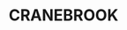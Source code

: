 ---
lastmod: '2025-04-06T06:05:20+00:00'
latitude: -33.702167
layout: suburb
longitude: 150.686816
postcode: '2749'
state: NSW
title: CRANEBROOK
url: /nsw/cranebrook/
---